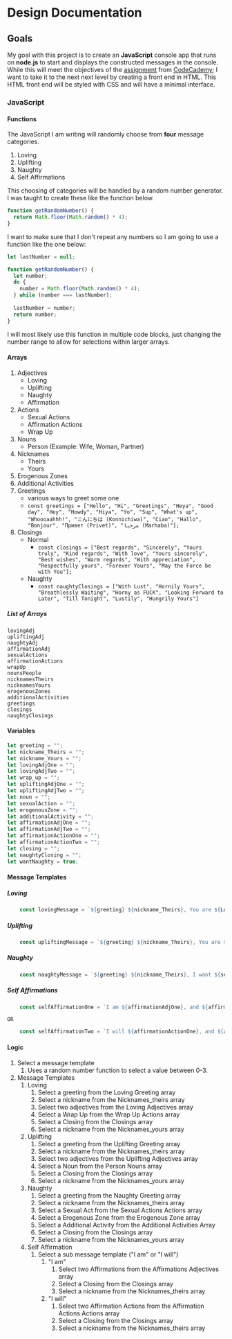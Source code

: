 # Design Documentation

## Goals

My goal with this project is to create an **JavaScript** console app that runs on **node.js** to start and displays the constructed messages in the console.  While this will meet the objectives of the [assignment](https://www.codecademy.com/journeys/full-stack-engineer/paths/fscj-22-building-interactive-websites/tracks/fscj-22-portfolio-project-javascript-syntax/modules/fscp-22-mixed-messages-0a2e7c49-03e1-4825-a480-508f02de0208/kanban_projects/mixed-messages) from [CodeCademy](https://www.codecademy.com/); I want to take it to the next next level by creating a front end in HTML.  This HTML front end will be styled with CSS and will have a minimal interface. 


### JavaScript

#### Functions

The JavaScript I am writing will randomly choose from **four** message categories.

1. Loving
2. Uplifting
3. Naughty
4. Self Affirmations

This choosing of categories will be handled by a random number generator.  I was taught to create these like the function below.

```js
function getRandomNumber() {
  return Math.floor(Math.random() * 4);
}
```

I want to make sure that I don't repeat any numbers so I am going to use a function like the one below:

```js
let lastNumber = null;

function getRandomNumber() {
  let number;
  do {
    number = Math.floor(Math.random() * 4);
  } while (number === lastNumber);
  
  lastNumber = number;
  return number;
}

```

I will most likely use this function in multiple code blocks, just changing the number range to allow for selections within larger arrays.

#### Arrays

1. Adjectives
    - Loving
    - Uplifting
    - Naughty
    - Affirmation
2. Actions
    - Sexual Actions
    - Affirmation Actions
    - Wrap Up
3. Nouns
    - Person (Example: Wife, Woman, Partner)
2. Nicknames
    - Theirs
    - Yours
4. Erogenous Zones
5. Additional Activities
6. Greetings
    - various ways to greet some one 
    - ```const greetings = ["Hello", "Hi", "Greetings", "Heya", "Good day", "Hey", "Howdy", "Hiya", "Yo", "Sup", "What's up", "Whoooaahhh!", "こんにちは (Konnichiwa)", "Ciao", "Hallo", "Bonjour", "Привет (Privet)", "مرحبا (Marhaba)"];```
7. Closings
    - Normal
        - ```const closings = ["Best regards", "Sincerely", "Yours truly", "Kind regards", "With love", "Yours sincerely", "Best wishes", "Warm regards", "With appreciation", "Respectfully yours", "Forever Yours", "May the Force be with You"];```
    - Naughty
        - ```const naughtyClosings = ["With Lust", "Hornily Yours", "Breathlessly Waiting", "Horny as FUCK", "Looking Forward to Later", "Till Tonight", "Lustily", "Hungrily Yours"]```

##### List of Arrays

```
lovingAdj
upliftingAdj
naughtyAdj
affirmationAdj
sexualActions
affirmationActions
wrapUp
nounsPeople
nicknamesTheirs
nicknamesYours
erogenousZones
additionalActivities
greetings
closings 
naughtyClosings
```

#### Variables

```js
let greeting = "";
let nickname_Theirs = "";
let nickname_Yours = "";
let lovingAdjOne = "";
let lovingAdjTwo = "";
let wrap_up = "";
let upliftingAdjOne = "";
let upliftingAdjTwo = "";
let noun = "";
let sexualAction = "";
let erogenousZone = "";
let additionalActivity = "";
let affirmationAdjOne = "";
let affirmationAdjTwo = "";
let affirmationActionOne = "";
let affirmationActionTwo = "";
let closing = "";
let naughtyClosing = "";
let wantNaughty = true;
```

#### Message Templates

##### Loving
```js
    const lovingMessage = `${greeting} ${nickname_Theirs}, You are ${Loving1}, and ${Loving2}, and I ${wrap_up} you. -${closing}, ${nickname_Yours}.`;
```
##### Uplifting
```js
    const upliftingMessage = `${greeting} ${nickname_Theirs}, You are ${upliftingAdjOne}, ${upliftingAdjTwo} ${noun}, in the verse. ${closing}, ${nickname_Yours}.`;
```
##### Naughty
```js
    const naughtyMessage = `${greeting} ${nickname_Theirs}, I want ${sexualAction} your ${erogenousZone} and ${additionalActivity}. -${naughtyClosing}, ${nickname_Yours}.`;
```
##### Self Affirmations
```js
    const selfAffirmationOne = `I am ${affirmationAdjOne}, and ${affirmationAdjTwo}. -${closing}, ${nickname_Theirs}.`;
```
    OR
```js
    const selfAffirmationTwo = `I will ${affirmationActionOne}, and ${affirmationActionTwo}. -${closing}, ${nickname_Theirs}.`
```
#### Logic

1. Select a message template
    1. Uses a random number function to select a value between 0-3.
2. Message Templates
    1. Loving
        1. Select a greeting from the Loving Greeting array
        2. Select a nickname from the Nicknames_theirs array
        3. Select two adjectives from the Loving Adjectives array
        4. Select a Wrap Up from the Wrap Up Actions array
        5. Select a Closing from the Closings array
        6. Select a nickname from the Nicknames_yours array
    2. Uplifting
        1. Select a greeting from the Uplifting Greeting array
        2. Select a nickname from the Nicknames_theirs array
        3. Select two adjectives from the Uplifting Adjectives array
        4. Select a Noun from the Person Nouns array
        5. Select a Closing from the Closings array
        6. Select a nickname from the Nicknames_yours array
    3. Naughty
        1. Select a greeting from the Naughty Greeting array
        2. Select a nickname from the Nicknames_theirs array
        3. Select a Sexual Act from the Sexual Actions Actions array
        4. Select a Erogenous Zone from the Erogenous Zone array
        5. Select a Additional Activity from the Additional Activities Array
        6. Select a Closing from the Closings array
        7. Select a nickname from the Nicknames_yours array
    4. Self Affirmation
        1. Select a sub message template ("I am" or "I will")
            1. "I am"
                1. Select two Affirmations from the Affirmations Adjectives array
                2. Select a Closing from the Closings array
                3. Select a nickname from the Nicknames_theirs array
            2. "I will"
                1. Select two Affirmation Actions from the Affirmation Actions Actions array
                2. Select a Closing from the Closings array
                3. Select a nickname from the Nicknames_theirs array